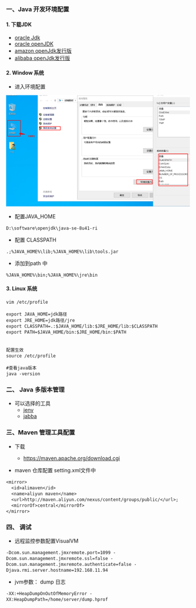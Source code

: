 ### 一、Java 开发环境配置



#### 1. 下载JDK 
- [oracle Jdk](https://www.oracle.com/java/technologies/javase-downloads.html)
- [oracle openJDK](https://jdk.java.net/)
- [amazon openJdk发行版](https://aws.amazon.com/cn/corretto/)
- [alibaba openJdk发行版](http://dragonwell-jdk.io/)



#### 2. Window 系统

- 进入环境配置

![](../images/1600589320469-2694c4f6-0f19-421b-828a-acea887e6ded.png)

- 配置JAVA_HOME

```
D:\software\openjdk\java-se-8u41-ri
```

- 配置 CLASSPATH

```
.;%JAVA_HOME%\lib;%JAVA_HOME%\lib\tools.jar
```

- 添加到path 中

```
%JAVA_HOME%\bin;%JAVA_HOME%\jre\bin
```

#### 3. Linux 系统
```
vim /etc/profile

export JAVA_HOME=jdk路径
export JRE_HOME=jdk路径/jre
export CLASSPATH=.:$JAVA_HOME/lib:$JRE_HOME/lib:$CLASSPATH
export PATH=$JAVA_HOME/bin:$JRE_HOME/bin:$PATH


配置生效
source /etc/profile

#查看java版本
java -version
```

### 二、 Java 多版本管理
- 可以选择的工具
    - [jenv](https://github.com/jenv/jenv)
    - [jabba](https://github.com/shyiko/jabba)

### 三、Maven 管理工具配置
- 下载
    - https://maven.apache.org/download.cgi
    
- maven 仓库配置 setting.xml文件中
```
<mirror>  
  <id>alimaven</id>  
  <name>aliyun maven</name>  
  <url>http://maven.aliyun.com/nexus/content/groups/public/</url>;  
  <mirrorOf>central</mirrorOf>          
</mirror>
```

### 四、 调试
- 远程监控参数配置VisualVM
```
-Dcom.sun.management.jmxremote.port=1099 -Dcom.sun.management.jmxremote.ssl=false -Dcom.sun.management.jmxremote.authenticate=false -Djava.rmi.server.hostname=192.168.11.94
```

- jvm参数： dump 日志
```shell
-XX:+HeapDumpOnOutOfMemoryError -XX:HeapDumpPath=/home/server/dump.hprof
```